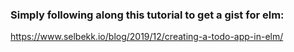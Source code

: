 ### Simply following along this tutorial to get a gist for elm:

https://www.selbekk.io/blog/2019/12/creating-a-todo-app-in-elm/
